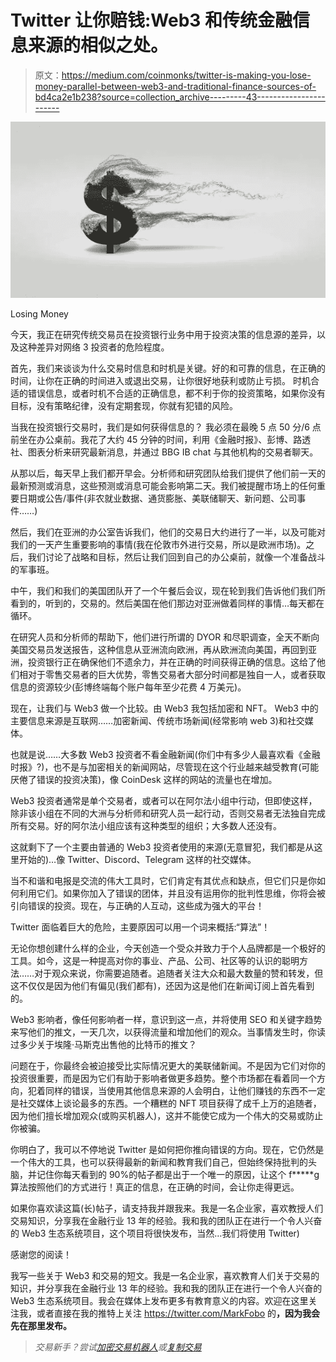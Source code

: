 # Twitter 让你赔钱:Web3 和传统金融信息来源的相似之处。

> 原文：<https://medium.com/coinmonks/twitter-is-making-you-lose-money-parallel-between-web3-and-traditional-finance-sources-of-bd4ca2e1b238?source=collection_archive---------43----------------------->

![](img/6baddfe549454da0198cfea9b030115b.png)

Losing Money

今天，我正在研究传统交易员在投资银行业务中用于投资决策的信息源的差异，以及这种差异对网络 3 投资者的危险程度。

首先，我们来谈谈为什么交易时信息和时机是关键。好的和可靠的信息，在正确的时间，让你在正确的时间进入或退出交易，让你很好地获利或防止亏损。
时机合适的错误信息，或者时机不合适的正确信息，都不利于你的投资策略，如果你没有目标，没有策略纪律，没有定期套现，你就有犯错的风险。

当我在投资银行交易时，我们是如何获得信息的？
我必须在最晚 5 点 50 分/6 点前坐在办公桌前。我花了大约 45 分钟的时间，利用《金融时报》、彭博、路透社、图表分析来研究最新消息，并通过 BBG IB chat 与其他机构的交易者聊天。

从那以后，每天早上我们都开早会。分析师和研究团队给我们提供了他们前一天的最新预测或消息，这些预测或消息可能会影响第二天。我们被提醒市场上的任何重要日期或公告/事件(非农就业数据、通货膨胀、美联储聊天、新问题、公司事件……)

然后，我们在亚洲的办公室告诉我们，他们的交易日大约进行了一半，以及可能对我们的一天产生重要影响的事情(我在伦敦市外进行交易，所以是欧洲市场)。之后，我们讨论了战略和目标，然后让我们回到自己的办公桌前，就像一个准备战斗的军事班。

中午，我们和我们的美国团队开了一个午餐后会议，现在轮到我们告诉他们我们所看到的，听到的，交易的。然后美国在他们那边对亚洲做着同样的事情…每天都在循环。

在研究人员和分析师的帮助下，他们进行所谓的 DYOR 和尽职调查，全天不断向美国交易员发送报告，这种信息从亚洲流向欧洲，再从欧洲流向美国，再回到亚洲，投资银行正在确保他们不遗余力，并在正确的时间获得正确的信息。这给了他们相对于零售交易者的巨大优势，零售交易者大部分时间都是独自一人，或者获取信息的资源较少(彭博终端每个账户每年至少花费 4 万美元)。

现在，让我们与 Web3 做一个比较。由 Web3 我包括加密和 NFT。
Web3 中的主要信息来源是互联网……加密新闻、传统市场新闻(经常影响 web 3)和社交媒体。

也就是说……大多数 Web3 投资者不看金融新闻(你们中有多少人最喜欢看《金融时报》?)，也不是与加密相关的新闻网站，尽管现在这个行业越来越受教育(可能厌倦了错误的投资决策)，像 CoinDesk 这样的网站的流量也在增加。

Web3 投资者通常是单个交易者，或者可以在阿尔法小组中行动，但即使这样，除非该小组在不同的大洲与分析师和研究人员一起行动，否则交易者无法独自完成所有交易。好的阿尔法小组应该有这种类型的组织；大多数人还没有。

这就剩下了一个主要由普通的 Web3 投资者使用的来源(无意冒犯，我们都是从这里开始的)…像 Twitter、Discord、Telegram 这样的社交媒体。

当不和谐和电报是交流的伟大工具时，它们肯定有其优点和缺点，但它们只是你如何利用它们。如果你加入了错误的团体，并且没有运用你的批判性思维，你将会被引向错误的投资。现在，与正确的人互动，这些成为强大的平台！

Twitter 面临着巨大的危险，主要原因可以用一个词来概括:“算法”！

无论你想创建什么样的企业，今天创造一个受众并致力于个人品牌都是一个极好的工具。如今，这是一种提高对你的事业、产品、公司、社区等的认识的聪明方法……对于观众来说，你需要追随者。追随者关注大众和最大数量的赞和转发，但这不仅仅是因为他们有偏见(我们都有)，还因为这是他们在新闻订阅上首先看到的。

Web3 影响者，像任何影响者一样，意识到这一点，并将使用 SEO 和关键字趋势来写他们的推文，一天几次，以获得流量和增加他们的观众。当事情发生时，你读过多少关于埃隆·马斯克出售他的比特币的推文？

问题在于，你最终会被迫接受比实际情况更大的美联储新闻。不是因为它们对你的投资很重要，而是因为它们有助于影响者做更多趋势。整个市场都在看着同一个方向，犯着同样的错误，当使用其他信息来源的人会明白，让他们赚钱的东西不一定是社交媒体上谈论最多的东西。一个糟糕的 NFT 项目获得了成千上万的追随者，因为他们擅长增加观众(或购买机器人)，这并不能使它成为一个伟大的交易或防止你被骗。

你明白了，我可以不停地说 Twitter 是如何把你推向错误的方向。现在，它仍然是一个伟大的工具，也可以获得最新的新闻和教育我们自己，但始终保持批判的头脑，并记住你每天看到的 90%的帖子都是出于一个唯一的原因，让这个 f*****g 算法按照他们的方式进行！真正的信息，在正确的时间，会让你走得更远。

如果你喜欢读这篇(长)帖子，请支持我并跟我来。我是一名企业家，喜欢教授人们交易知识，分享我在金融行业 13 年的经验。我和我的团队正在进行一个令人兴奋的 Web3 生态系统项目，这个项目将很快发布，当然…我们将使用 Twitter)

感谢您的阅读！

我写一些关于 Web3 和交易的短文。我是一名企业家，喜欢教育人们关于交易的知识，并分享我在金融行业 13 年的经验。我和我的团队正在进行一个令人兴奋的 Web3 生态系统项目。我会在媒体上发布更多有教育意义的内容。欢迎在这里关注我，或者直接在我的推特上关注 https://twitter.com/MarkFobo 的[](https://twitter.com/MarkFobo)**，因为我会先在那里发布。**

> *交易新手？尝试[加密交易机器人](/coinmonks/crypto-trading-bot-c2ffce8acb2a)或[复制交易](/coinmonks/top-10-crypto-copy-trading-platforms-for-beginners-d0c37c7d698c)*